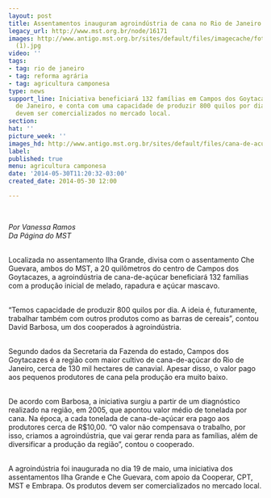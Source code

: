 ```yaml
---
layout: post
title: Assentamentos inauguram agroindústria de cana no Rio de Janeiro
legacy_url: http://www.mst.org.br/node/16171
images: http://www.antigo.mst.org.br/sites/default/files/imagecache/foto_destaque/cana-de-acucar
  (1).jpg
video: ''
tags:
- tag: rio de janeiro
- tag: reforma agrária
- tag: agricultura camponesa
type: news
support_line: Iniciativa beneficiará 132 famílias em Campos dos Goytacazes, no Rio
  de Janeiro, e conta com uma capacidade de produzir 800 quilos por dia. Os produtos
  devem ser comercializados no mercado local.
section: 
hat: ''
picture_week: ''
images_hd: http://www.antigo.mst.org.br/sites/default/files/cana-de-acucar (1).jpg
label: 
published: true
menu: agricultura camponesa
date: '2014-05-30T11:20:32-03:00'
created_date: 2014-05-30 12:00

---
```

<p>&nbsp;</p><p><em>Por Vanessa Ramos<br>Da Página do MST</em></p><p><br>Localizada no assentamento Ilha Grande, divisa com o assentamento Che Guevara, ambos do MST, a 20 quilômetros do centro de Campos dos Goytacazes, a agroindústria de cana-de-açúcar beneficiará 132 famílias com a produção inicial de melado, rapadura e açúcar mascavo.</p><p><br>“Temos capacidade de produzir 800 quilos por dia. A ideia é, futuramente, trabalhar também com outros produtos como as barras de cereais”, contou David Barbosa, um dos cooperados à agroindústria.</p><p><br>Segundo dados da Secretaria da Fazenda do estado, Campos dos Goytacazes é a região com maior cultivo de cana-de-açúcar do Rio de Janeiro, cerca de 130 mil hectares de canavial. Apesar disso, o valor pago aos pequenos produtores de cana pela produção era muito baixo.</p><p><br>De acordo com Barbosa, a iniciativa surgiu a partir de um diagnóstico realizado na região, em 2005, que apontou valor médio de tonelada por cana. Na época, a cada tonelada de cana-de-açúcar era pago aos produtores cerca de R$10,00. “O valor não compensava o trabalho, por isso, criamos a agroindústria, que vai gerar renda para as famílias, além de diversificar a produção da região”, contou o cooperado.</p><p><br>A agroindústria foi inaugurada no dia 19 de maio, uma iniciativa dos assentamentos Ilha Grande e Che Guevara, com apoio da Cooperar, CPT, MST e Embrapa. Os produtos devem ser comercializados no mercado local.</p><div>&nbsp;</div>
